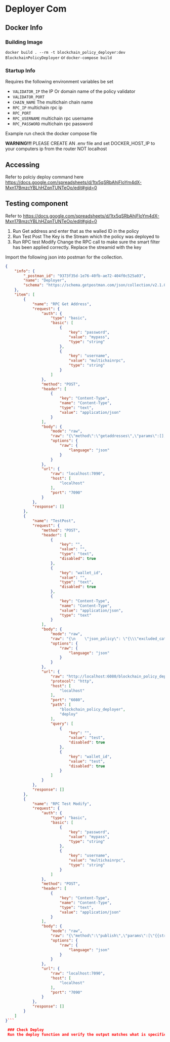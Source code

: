 # Deployer Com

## Docker Info

### Building Image
`docker build . --rm -t blockchain_policy_deployer:dev BlockchainPolicyDeployer` or `docker-compose build`

### Startup Info
Requires the following environment variables be set 
* `VALIDATOR_IP` the IP Or domain name of the policy validator 
* `VALIDATOR_PORT` 
* `CHAIN_NAME` The multichain chain name
* `RPC_IP` multichain rpc ip
* `RPC_PORT`
* `RPC_USERNAME` multichain rpc username
* `RPC_PASSWORD` multichain rpc password

Example run check the docker compose file

**WARNING!!!** PLEASE CREATE AN .env file and set DOCKER_HOST_IP to your computers ip from the router NOT localhost
 
## Accessing
Refer to polciy deploy command here https://docs.google.com/spreadsheets/d/1tx5qSRbAhjFloYm4dX-Mxn17BmzcYBLhHZqnTUNTeOo/edit#gid=0

## Testing component

 Refer to https://docs.google.com/spreadsheets/d/1tx5qSRbAhjFloYm4dX-Mxn17BmzcYBLhHZqnTUNTeOo/edit#gid=0

 1. Run Get address and enter that as the walled ID in the policy
 2. Run Test Post The Key is the Stream which the policy was deployed to
 3. Run RPC test Modify Change the RPC call to make sure the smart filter has been applied correctly. Replace the streamid with the key 

 Import the following json into postman for the collection.
```json
{
	"info": {
		"_postman_id": "9373f35d-1e76-40fb-ae72-404f0c525a03",
		"name": "Deployer",
		"schema": "https://schema.getpostman.com/json/collection/v2.1.0/collection.json"
	},
	"item": [
		{
			"name": "RPC Get Address",
			"request": {
				"auth": {
					"type": "basic",
					"basic": [
						{
							"key": "password",
							"value": "mypass",
							"type": "string"
						},
						{
							"key": "username",
							"value": "multichainrpc",
							"type": "string"
						}
					]
				},
				"method": "POST",
				"header": [
					{
						"key": "Content-Type",
						"name": "Content-Type",
						"type": "text",
						"value": "application/json"
					}
				],
				"body": {
					"mode": "raw",
					"raw": "{\"method\":\"getaddresses\",\"params\":[],\"id\":\"98580176-1569033970\",\"chain_name\":\"chain1\"}",
					"options": {
						"raw": {
							"language": "json"
						}
					}
				},
				"url": {
					"raw": "localhost:7090",
					"host": [
						"localhost"
					],
					"port": "7090"
				}
			},
			"response": []
		},
		{
			"name": "TestPost",
			"request": {
				"method": "POST",
				"header": [
					{
						"key": "",
						"value": "",
						"type": "text",
						"disabled": true
					},
					{
						"key": "wallet_id",
						"value": "",
						"type": "text",
						"disabled": true
					},
					{
						"key": "Content-Type",
						"name": "Content-Type",
						"value": "application/json",
						"type": "text"
					}
				],
				"body": {
					"mode": "raw",
					"raw": "{\n    \"json_policy\": \"{\\\"excluded_categories\\\":[0],\\\"min_price\\\":10,\\\"time_period\\\":{\\\"start\\\":-4785955200,\\\"end\\\":693705600},\\\"data_type\\\":\\\"heart rate\\\",\\\"wallet_ID\\\":\\\"{{address}}\\\",\\\"active\\\":[true, false],\\\"report_log\\\":[{\\\"data\\\":\\\"123\\\",\\\"hash\\\":\\\"321\\\"}]}\",\n    \"wallet_id\": \"{{address}}\"\n,\"broker_wallet_id\":\"{{broker_wallet_address}}}\"",
					"options": {
						"raw": {
							"language": "json"
						}
					}
				},
				"url": {
					"raw": "http://localhost:6080/blockchain_policy_deployer/deploy",
					"protocol": "http",
					"host": [
						"localhost"
					],
					"port": "6080",
					"path": [
						"blockchain_policy_deployer",
						"deploy"
					],
					"query": [
						{
							"key": "",
							"value": "test",
							"disabled": true
						},
						{
							"key": "wallet_id",
							"value": "test",
							"disabled": true
						}
					]
				}
			},
			"response": []
		},
		{
			"name": "RPC Test Modify",
			"request": {
				"auth": {
					"type": "basic",
					"basic": [
						{
							"key": "password",
							"value": "mypass",
							"type": "string"
						},
						{
							"key": "username",
							"value": "multichainrpc",
							"type": "string"
						}
					]
				},
				"method": "POST",
				"header": [
					{
						"key": "Content-Type",
						"name": "Content-Type",
						"type": "text",
						"value": "application/json"
					}
				],
				"body": {
					"mode": "raw",
					"raw": "{\"method\":\"publish\",\"params\":[\"{{streamid}}\",\"policy\",{\"json\":{\"active\":[true]}}],\"chain_name\":\"chain1\"}",
					"options": {
						"raw": {
							"language": "json"
						}
					}
				},
				"url": {
					"raw": "localhost:7090",
					"host": [
						"localhost"
					],
					"port": "7090"
				}
			},
			"response": []
		}
	]
}```

 ### Check Deploy
 Run the deploy function and verify the output matches what is specified in the components reference page.